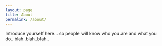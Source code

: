 ```yaml
---
layout: page
title: About
permalink: /about/
---
```


Introduce yourself here... so people will know who you are and what you do.. blah..blah..blah..

